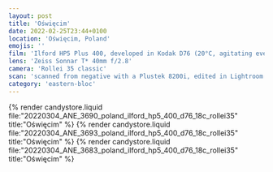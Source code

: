 ```yaml
---
layout: post
title: 'Oświęcim'
date: 2022-02-25T23:44+0100
location: 'Oświęcim, Poland'
emojis: ''
film: 'Ilford HP5 Plus 400, developed in Kodak D76 (20°C, agitating every 30 seconds for 7:30 min)'
lens: 'Zeiss Sonnar T* 40mm f/2.8'
camera: 'Rollei 35 classic'
scan: 'scanned from negative with a Plustek 8200i, edited in Lightroom'
category: 'eastern-bloc'
---
```


{% render candystore.liquid file:"20220304_ANE_3690_poland_ilford_hp5_400_d76_18c_rollei35" title:"Oświęcim" %}
{% render candystore.liquid file:"20220304_ANE_3693_poland_ilford_hp5_400_d76_18c_rollei35" title:"Oświęcim" %}
{% render candystore.liquid file:"20220304_ANE_3683_poland_ilford_hp5_400_d76_18c_rollei35" title:"Oświęcim" %}